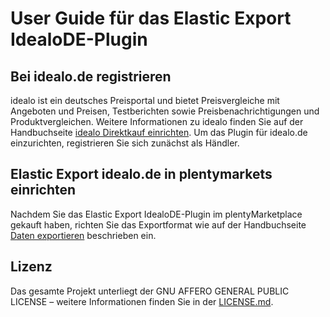 
# User Guide für das Elastic Export IdealoDE-Plugin

<div class="container-toc"></div>

## Bei idealo.de registrieren

idealo ist ein deutsches Preisportal und bietet Preisvergleiche mit Angeboten und Preisen, Testberichten sowie Preisbenachrichtigungen und Produktvergleichen. Weitere Informationen zu idealo finden Sie auf der Handbuchseite [idealo Direktkauf einrichten](https://www.plentymarkets.eu/handbuch/multi-channel/idealo/). Um das Plugin für idealo.de einzurichten, registrieren Sie sich zunächst als Händler.

## Elastic Export idealo.de in plentymarkets einrichten

Nachdem Sie das Elastic Export IdealoDE-Plugin im plentyMarketplace gekauft haben, richten Sie das Exportformat wie auf der Handbuchseite [Daten exportieren](https://www.plentymarkets.eu/handbuch/datenaustausch/daten-exportieren/#4) beschrieben ein.

## Lizenz

Das gesamte Projekt unterliegt der GNU AFFERO GENERAL PUBLIC LICENSE – weitere Informationen finden Sie in der [LICENSE.md](https://github.com/plentymarkets/plugin-elastic-export-idealo-de/blob/master/LICENSE.md).
